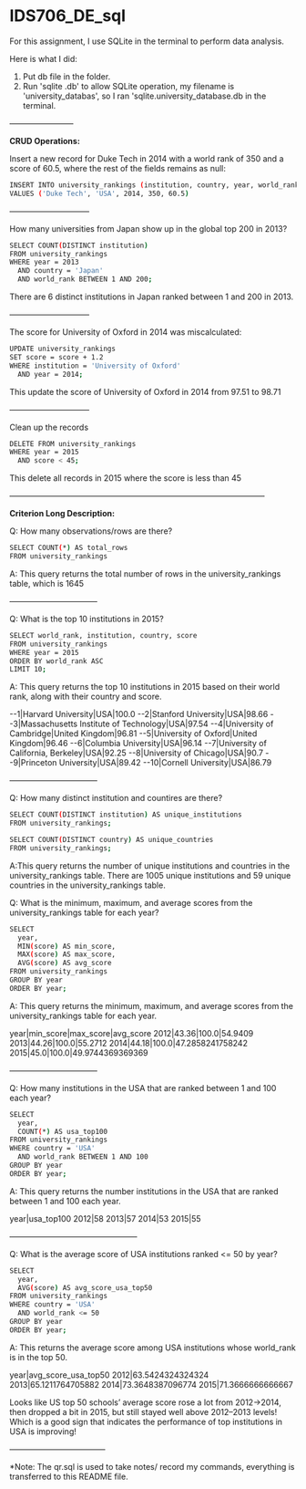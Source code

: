 # IDS706_DE_sql

For this assignment, I use SQLite in the terminal to perform data analysis.

Here is what I did:
1. Put db file in the folder.
2. Run 'sqlite <filename>.db' to allow SQLite operation, my filename is 'university_databas', so I ran 'sqlite.university_database.db in the terminal.

————————

**CRUD Operations:**  

Insert a new record for Duke Tech in 2014 with a world rank of 350 and a score of 60.5, where the rest of the fields remains as null:

```bash
INSERT INTO university_rankings (institution, country, year, world_rank, score)
VALUES ('Duke Tech', 'USA', 2014, 350, 60.5)
```
——————————

How many universities from Japan show up in the global top 200 in 2013?

```bash
SELECT COUNT(DISTINCT institution) 
FROM university_rankings
WHERE year = 2013
  AND country = 'Japan'
  AND world_rank BETWEEN 1 AND 200;
```
There are 6 distinct institutions in Japan ranked between 1 and 200 in 2013.

——————————

The score for University of Oxford in 2014 was miscalculated:

```bash
UPDATE university_rankings
SET score = score + 1.2
WHERE institution = 'University of Oxford'
  AND year = 2014;
```
This update the score of University of Oxford in 2014 from 97.51 to 98.71

——————————

Clean up the records

```bash
DELETE FROM university_rankings
WHERE year = 2015
  AND score < 45;
```

This delete all records in 2015 where the score is less than 45


————————————————————————————————

**Criterion Long Description:**

Q: How many observations/rows are there?

```bash
SELECT COUNT(*) AS total_rows 
FROM university_rankings
```
A: This query returns the total number of rows in the university_rankings table, which is 1645

———————————

Q: What is the top 10 institutions in 2015?

```bash
SELECT world_rank, institution, country, score
FROM university_rankings
WHERE year = 2015
ORDER BY world_rank ASC
LIMIT 10;
```

A: This query returns the top 10 institutions in 2015 based on their world rank, along with their country and score.

--1|Harvard University|USA|100.0
--2|Stanford University|USA|98.66
--3|Massachusetts Institute of Technology|USA|97.54
--4|University of Cambridge|United Kingdom|96.81
--5|University of Oxford|United Kingdom|96.46
--6|Columbia University|USA|96.14
--7|University of California, Berkeley|USA|92.25
--8|University of Chicago|USA|90.7
--9|Princeton University|USA|89.42
--10|Cornell University|USA|86.79

———————————

Q: How many distinct institution and countires are there?

```bash
SELECT COUNT(DISTINCT institution) AS unique_institutions
FROM university_rankings;

SELECT COUNT(DISTINCT country) AS unique_countries 
FROM university_rankings;
```

A:This query returns the number of unique institutions and countries in the university_rankings table. There are 1005 unique institutions and 59 unique countries in the university_rankings table.  

Q: What is the minimum, maximum, and average scores from the university_rankings table for each year?

```bash
SELECT
  year,
  MIN(score) AS min_score,
  MAX(score) AS max_score,
  AVG(score) AS avg_score
FROM university_rankings
GROUP BY year
ORDER BY year;
```

A: This query returns the minimum, maximum, and average scores from the university_rankings table for each year.

year|min_score|max_score|avg_score
2012|43.36|100.0|54.9409
2013|44.26|100.0|55.2712
2014|44.18|100.0|47.2858241758242
2015|45.0|100.0|49.9744369369369

———————————

Q: How many institutions in the USA that are ranked between 1 and 100 each year?

```bash
SELECT
  year,
  COUNT(*) AS usa_top100
FROM university_rankings
WHERE country = 'USA'
  AND world_rank BETWEEN 1 AND 100
GROUP BY year
ORDER BY year;
```

A: This query returns the number institutions in the USA that are ranked between 1 and 100 each year.

year|usa_top100
2012|58
2013|57
2014|53
2015|55

————————————————

Q: What is the average score of USA institutions ranked <= 50 by year?

```bash
SELECT
  year,
  AVG(score) AS avg_score_usa_top50
FROM university_rankings
WHERE country = 'USA'
  AND world_rank <= 50
GROUP BY year
ORDER BY year;
```

A: This returns the average score among USA institutions whose world_rank is in the top 50.

year|avg_score_usa_top50
2012|63.5424324324324
2013|65.1211764705882
2014|73.3648387096774
2015|71.3666666666667

Looks like US top 50 schools’ average score rose a lot from 2012→2014, then dropped a bit in 2015, but still stayed well above 2012–2013 levels! Which is a good sign that indicates the performance of top institutions in USA is improving!


————————————



*Note: The qr.sql is used to take notes/ record my commands, everything is transferred to this README file.